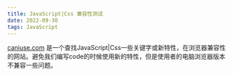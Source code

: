 ```yaml
---
title: JavaScript|Css 兼容性测试
date: 2022-09-30
tags: JavaScript
---
```


[caniuse.com](https://caniuse.com/?search=let) 是一个查找JavaScript|Css一些关键字或新特性，在浏览器兼容性的网站。避免我们编写code的时候使用新的特性，但是使用者的电脑浏览器版本不兼容一些问题。
